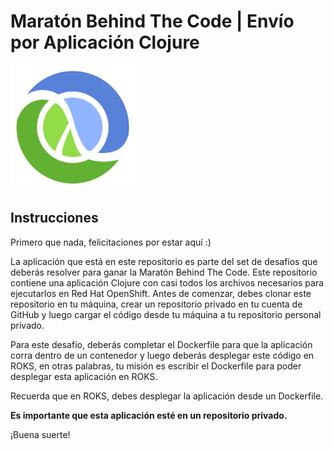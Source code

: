# Maratón Behind The Code | Envío por Aplicación Clojure

<img src="https://raw.githubusercontent.com/docker-library/docs/665526c3b12cedfd721234cedb61e8433f73b75a/clojure/logo.png" width="200rem" />

## Instrucciones

Primero que nada, felicitaciones por estar aquí :)

La aplicación que está en este repositorio es parte del set de desafíos que deberás resolver para ganar la Maratón Behind The Code. Este repositorio contiene una aplicación Clojure con casi todos los archivos necesarios para ejecutarlos en Red Hat OpenShift. Antes de comenzar, debes clonar este repositorio en tu máquina, crear un repositorio privado en tu cuenta de GitHub y luego cargar el código desde tu máquina a tu repositorio personal privado.

Para este desafío, deberás completar el Dockerfile para que la aplicación corra dentro de un contenedor y luego deberás desplegar este código en ROKS, en otras palabras, tu misión es escribir el Dockerfile para poder desplegar esta aplicación en ROKS.

Recuerda que en ROKS, debes desplegar la aplicación desde un Dockerfile.

**Es importante que esta aplicación esté en un repositorio privado.**

¡Buena suerte!